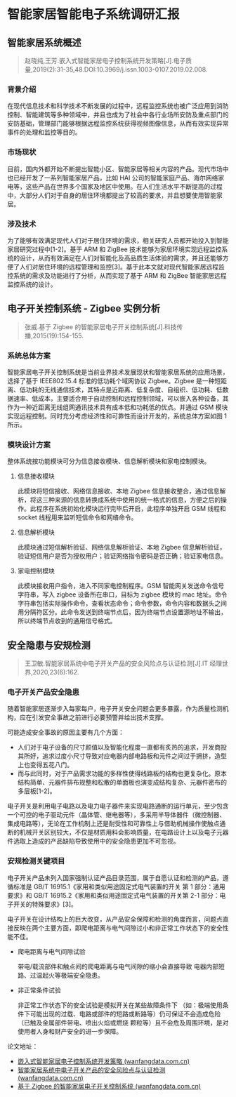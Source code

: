 # 智能家居智能电子系统调研汇报

## 智能家居系统概述

> 赵晓纯,王芳.嵌入式智能家居电子控制系统开发策略[J].电子质量,2019(2):31-35,48.DOI:10.3969/j.issn.1003-0107.2019.02.008.

### 背景介绍

在现代信息技术和科学技术不断发展的过程中，远程监控系统也被广泛应用到消防控制、智能建筑等多种领域中，并且也成为了社会中各行业场所安防及重点部门的安防基础，管理部门能够根据远程监控系统获得视频图像信息，从而有效实现异常事件的处理和监控等目的。

### 市场现状

目前，国内外都开始不断提出智能小区、智能家居等相关内容的产品。现代市场中也已经开发了一系列智能家居产品，比如 HAI 公司的智能家庭产品、海尔网络家电等，这些产品在世界多个国家及地区中使用。在人们生活水平不断提高的过程中，大部分人们对于自身的居住环境都提出了较高的要求，并且想要使用智能家居。

### 涉及技术

为了能够有效满足现代人们对于居住环境的需求，相关研究人员都开始投入到智能家居研究过程中[1-2]。基于 ARM 和 ZigBee 技术能够为家居环境实现远程监控系统的设计，从而有效满足在人们对智能化及高品质生活体验的需求，并且还能够方便了人们对居住环境的远程管理和监控[3]。基于此本文就对现代智能家居远程监控系统的需求及功能进行了分析，从而实现了基于 ARM 和 ZigBee 智能家居远程监控系统的设计。

## 电子开关控制系统 - Zigbee 实例分析

> 张威.基于 Zigbee 的智能家居电子开关控制系统[J].科技传播,2015(19):154-155.

### 系统总体方案

智能家居电子开关控制系统是当前业界技术发展现状和智能家居系统的应用场景，选择了基于 IEEE802.15.4 标准的低功耗个域网协议 Zigbee。Zigbee 是一种短距离、低功耗的无线通信技术，其特点是近距离、低复杂度、自组织、低功耗、低数据速率、低成本，主要适合用于自动控制和远程控制领域，可以嵌入各种设备，其作为一种近距离无线组网通讯技术具有成本低和功耗低的优点。并通过 GSM 模块实现远程控制。同时充分考虑经济性和可靠性而设计开发的，系统总体方案如图 1 所示。

### 模块设计方案

整体系统按功能模块可分为信息接收模块、信息解析模块和家电控制模块。

1. 信息接收模块

   此模块将短信接收、网络信息接收、本地 Zigbee 信息接收整合，通过信息解析，将这三种来源的信息转换成系统中使用的统一格式的信息，方便之后的操作。此程序在系统初始化模块运行完毕后开启，此程序单独开启 GSM 线程和 socket 线程用来监听短信命令和网络命令。

2. 信息解析模块

   此模块通过短信解析验证、网络信息解析验证、本地 Zigbee 信息解析验证，验证短信用户是否为授权用户；验证网络指令密码是否正确；验证家电信息。

3. 家电控制模块

   此模块接收用户指令，进入不同家电控制程序。GSM 智能网关发送命令信号字符串，写入 zigbee 设备所在串口，目标为 zigbee 模块的 mac 地址。命令字符串包括实际操作命令，查看状态命令；命令参数，命令内容和数据头之间用分隔符区分。此命令发送到终端节点后，因为终端节点设置源地址不输出，所以终端节点收到的通用信号格式。

## 安全隐患与安规检测

> 王卫敏.智能家居系统中电子开关产品的安全风险点与认证检测[J].IT 经理世界,2020,23(6):162.

### 电子开关产品安全隐患

随着智能家居逐渐步入每家每户，电子开关安全问题会更多暴露，作为质量检测机构，应在引发安全事故之前进行必要预警并给出技术支撑。

可能造成安全事故的原因主要有几个方面：

- 人们对于电子设备的尺寸颜值以及智能化程度一直都有炙热的追求，开发商投其所好，追求过度小尺寸导致对应电器内部电路板和元件之间过于拥挤，造型上也变得五花八门。
- 而与此同时，对于产品需求功能的多样性使得线路板的结构也更复杂化。原本结构简单、元器件排布规整和松散的单面板也演变成结构复杂、元器件密布的多层板[1-2]。

电子开关是利用电子电路以及电力电子器件来实现电路通断的运行单元，至少包含一个可控的电子驱动元件（晶体管、继电器等），多采用半导体器件（微控制器、集成电路等），无论在工作机制上还是耐受性和可靠性上与借助机械操作使触点通断的机械开关区别较大，不仅是材质用料会影响质量，在电路设计上以及电子元器件选取上造成的产品缺陷导致使用中的安全隐患更加不可忽视。

### 安规检测关键项目

电子开关产品未列入国家强制认证产品目录范围，属于自愿认证和检测的产品，遵循标准是 GB/T 16915.1《家用和类似用途固定式电气装置的开关 第 1 部分：通用要求》和 GB/T 16915.2《家用和类似用途固定式电气装置的开关第 2-1 部分：电子开关的特殊要求》[3]。

电子开关在设计结构上的巨大改变，从产品安全保障和检测的角度而言，问题点直接反映在两个主要方面，即爬电距离与电气间隙过小和非正常工作状态下的安全性能不佳。

- 爬电距离与电气间隙试验

  带电/载流部件和触点间的爬电距离与电气间隙的缩小会直接导致 电器内部短路、过温起火等极端安全隐患。

- 非正常条件试验

  非正常工作状态下的安全试验是模拟开关在某些故障条件下 （如：极端使用条件下可能出现的过载、电路或部件的短路或断路等）仍可保证不会造成危险（已触及金属部件带电、喷出火焰或燃烧 颗粒等）且不会危及周围环境，是对使用者人身和财产安全的进一步保障。

论文地址：

- [嵌入式智能家居电子控制系统开发策略 (wanfangdata.com.cn)](https://d.wanfangdata.com.cn/periodical/ChlQZXJpb2RpY2FsQ0hJTmV3UzIwMjMwMzIxEg1kenpsMjAxOTAyMDA4GghzZXRoZ214ZQ%3D%3D)
- [智能家居系统中电子开关产品的安全风险点与认证检测 (wanfangdata.com.cn)](https://d.wanfangdata.com.cn/periodical/ChlQZXJpb2RpY2FsQ0hJTmV3UzIwMjMwMzIxEg9pdGpsc2oyMDIwMDYxMjUaCHNldGhnbXhl)
- [基于 Zigbee 的智能家居电子开关控制系统 (wanfangdata.com.cn)](https://d.wanfangdata.com.cn/periodical/ChlQZXJpb2RpY2FsQ0hJTmV3UzIwMjMwMzIxEg1ramNiMjAxNTE5MDk1GghzZXRoZ214ZQ%3D%3D)
